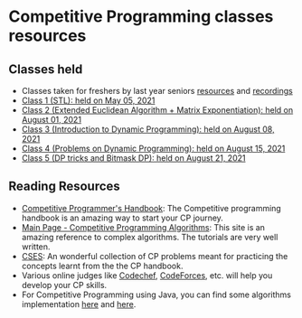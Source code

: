 # Competitive Programming classes resources

## Classes held

-   Classes taken for freshers by last year seniors [resources](https://github.com/CC-MNNIT/2020-21-Classes/tree/master/Freshers/First_Year_Competitive_Programming) and [recordings](https://drive.google.com/drive/folders/1yyjYXB__RQWaOCL739X_96e6FHsqJcPQ?usp=sharing)
-   [Class 1 (STL): held on May 05, 2021](2021_05_05_CPClass-1)
-   [Class 2 (Extended Euclidean Algorithm + Matrix Exponentiation): held on August 01, 2021](2021_08_01_CPClass-2)
-   [Class 3 (Introduction to Dynamic Programming): held on August 08, 2021](2021_08_08_CPClass-3)
-   [Class 4 (Problems on Dynamic Programming): held on August 15, 2021](2021_08_15_CPClass-4)
-   [Class 5 (DP tricks and Bitmask DP): held on August 21, 2021](2021_08_21_CPClass-5)

## Reading Resources

-   [Competitive Programmer's Handbook](https://cses.fi/book/book.pdf): The Competitive programming handbook is an amazing way to start your CP journey.
-   [Main Page - Competitive Programming Algorithms](https://cp-algorithms.com/): This site is an amazing reference to complex algorithms. The tutorials are very well written.
-   [CSES](https://cses.fi/): An wonderful collection of CP problems meant for practicing the concepts learnt from the the CP handbook.
-   Various online judges like [Codechef](https://codechef.com/), [CodeForces](https://codeforces.com/), etc. will help you develop your CP skills.
-   For Competitive Programming using Java, you can find some algorithms implementation [here](https://github.com/indy256/codelibrary/tree/master/java) and [here](https://github.com/williamfiset/algorithms).
